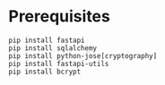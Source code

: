 # Prerequisites
```
pip install fastapi
pip install sqlalchemy
pip install python-jose[cryptography]
pip install fastapi-utils
pip install bcrypt
```